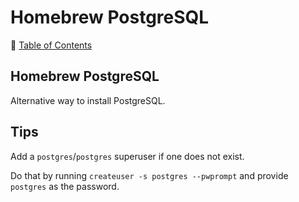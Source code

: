 # Homebrew PostgreSQL

📁 [Table of Contents](README.md)

## Homebrew PostgreSQL

Alternative way to install PostgreSQL.

## Tips

Add a `postgres`/`postgres` superuser if one does not exist.

Do that by running `createuser -s postgres --pwprompt` and provide `postgres` as the password.
